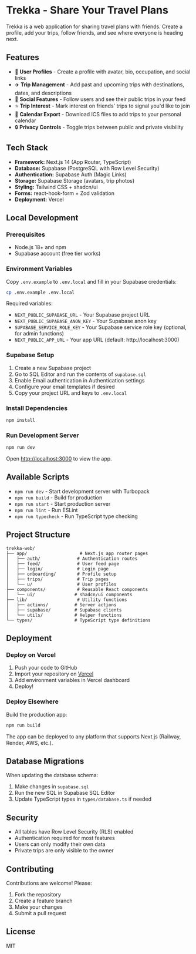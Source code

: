 # Trekka - Share Your Travel Plans

Trekka is a web application for sharing travel plans with friends. Create a profile, add your trips, follow friends, and see where everyone is heading next.

## Features

- 🎯 **User Profiles** - Create a profile with avatar, bio, occupation, and social links
- ✈️ **Trip Management** - Add past and upcoming trips with destinations, dates, and descriptions
- 👥 **Social Features** - Follow users and see their public trips in your feed
- ⭐ **Trip Interest** - Mark interest on friends' trips to signal you'd like to join
- 📅 **Calendar Export** - Download ICS files to add trips to your personal calendar
- 🔒 **Privacy Controls** - Toggle trips between public and private visibility

## Tech Stack

- **Framework:** Next.js 14 (App Router, TypeScript)
- **Database:** Supabase (PostgreSQL with Row Level Security)
- **Authentication:** Supabase Auth (Magic Links)
- **Storage:** Supabase Storage (avatars, trip photos)
- **Styling:** Tailwind CSS + shadcn/ui
- **Forms:** react-hook-form + Zod validation
- **Deployment:** Vercel

## Local Development

### Prerequisites

- Node.js 18+ and npm
- Supabase account (free tier works)

### Environment Variables

Copy `.env.example` to `.env.local` and fill in your Supabase credentials:

```bash
cp .env.example .env.local
```

Required variables:
- `NEXT_PUBLIC_SUPABASE_URL` - Your Supabase project URL
- `NEXT_PUBLIC_SUPABASE_ANON_KEY` - Your Supabase anon key
- `SUPABASE_SERVICE_ROLE_KEY` - Your Supabase service role key (optional, for admin functions)
- `NEXT_PUBLIC_APP_URL` - Your app URL (default: http://localhost:3000)

### Supabase Setup

1. Create a new Supabase project
2. Go to SQL Editor and run the contents of `supabase.sql`
3. Enable Email authentication in Authentication settings
4. Configure your email templates if desired
5. Copy your project URL and keys to `.env.local`

### Install Dependencies

```bash
npm install
```

### Run Development Server

```bash
npm run dev
```

Open [http://localhost:3000](http://localhost:3000) to view the app.

## Available Scripts

- `npm run dev` - Start development server with Turbopack
- `npm run build` - Build for production
- `npm run start` - Start production server
- `npm run lint` - Run ESLint
- `npm run typecheck` - Run TypeScript type checking

## Project Structure

```
trekka-web/
├── app/                    # Next.js app router pages
│   ├── auth/              # Authentication routes
│   ├── feed/              # User feed page
│   ├── login/             # Login page
│   ├── onboarding/        # Profile setup
│   ├── trips/             # Trip pages
│   └── u/                 # User profiles
├── components/            # Reusable React components
│   └── ui/               # shadcn/ui components
├── lib/                   # Utility functions
│   ├── actions/          # Server actions
│   ├── supabase/         # Supabase clients
│   └── utils/            # Helper functions
└── types/                # TypeScript type definitions
```

## Deployment

### Deploy on Vercel

1. Push your code to GitHub
2. Import your repository on [Vercel](https://vercel.com)
3. Add environment variables in Vercel dashboard
4. Deploy!

### Deploy Elsewhere

Build the production app:

```bash
npm run build
```

The app can be deployed to any platform that supports Next.js (Railway, Render, AWS, etc.).

## Database Migrations

When updating the database schema:

1. Make changes in `supabase.sql`
2. Run the new SQL in Supabase SQL Editor
3. Update TypeScript types in `types/database.ts` if needed

## Security

- All tables have Row Level Security (RLS) enabled
- Authentication required for most features
- Users can only modify their own data
- Private trips are only visible to the owner

## Contributing

Contributions are welcome! Please:

1. Fork the repository
2. Create a feature branch
3. Make your changes
4. Submit a pull request

## License

MIT